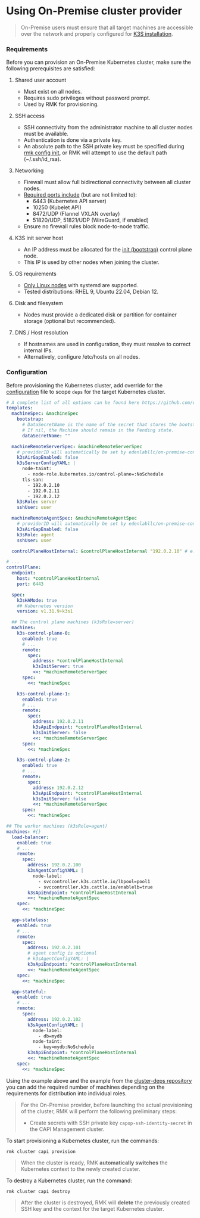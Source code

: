 # Using On-Premise cluster provider

> On-Premise users must ensure that all target machines are accessible over the network and properly configured for 
> [K3S installation](https://docs.k3s.io/installation).

### Requirements
Before you can provision an On-Premise Kubernetes cluster, make sure the following prerequisites are satisfied:

1. Shared user account

   * Must exist on all nodes.
   * Requires sudo privileges without password prompt.
   * Used by RMK for provisioning.

2. SSH access

   * SSH connectivity from the administrator machine to all cluster nodes must be available.
   * Authentication is done via a private key.
   * An absolute path to the SSH private key must be specified during [rmk config init](../configuration-management/init-onprem-provider.md#configuration), 
     or RMK will attempt to use the default path (~/.ssh/id_rsa).

3. Networking

   * Firewall must allow full bidirectional connectivity between all cluster nodes.
   * [Required ports include](https://docs.k3s.io/installation/requirements#networking) (but are not limited to):
     * 6443 (Kubernetes API server)
     * 10250 (Kubelet API)
     * 8472/UDP (Flannel VXLAN overlay)
     * 51820/UDP, 51821/UDP (WireGuard, if enabled)
   * Ensure no firewall rules block node-to-node traffic.

4. K3S init server host 

   * An IP address must be allocated for the [init (bootstrap)](https://docs.k3s.io/datastore/ha-embedded) control plane node.
   * This IP is used by other nodes when joining the cluster.

5. OS requirements

   * [Only Linux nodes](https://docs.k3s.io/installation/requirements#operating-systems) with systemd are supported.
   * Tested distributions: RHEL 9, Ubuntu 22.04, Debian 12.

6. Disk and filesystem

   * Nodes must provide a dedicated disk or partition for container storage (optional but recommended).

7. DNS / Host resolution

   * If hostnames are used in configuration, they must resolve to correct internal IPs.
   * Alternatively, configure /etc/hosts on all nodes.

### Configuration

Before provisioning the Kubernetes cluster, add override for
the [configuration](https://github.com/edenlabllc/cluster-deps.bootstrap.infra/blob/develop/etc/deps/develop/values/onprem-cluster.yaml.gotmpl)
file to scope `deps` for the target Kubernetes cluster.

```yaml
# A complete list of all options can be found here https://github.com/edenlabllc/on-premise-configurator.operators.infra/blob/develop/watches.yaml
templates:
  machineSpec: &machineSpec
    bootstrap:
      # DataSecretName is the name of the secret that stores the bootstrap data script.
      # If nil, the Machine should remain in the Pending state.
      dataSecretName: ""

  machineRemoteServerSpec: &machineRemoteServerSpec
    # providerID will automatically be set by edenlabllc/on-premise-configurator.operators.infra
    k3sAirGapEnabled: false
    k3sServerConfigYAML: |
      node-taint:
        - node-role.kubernetes.io/control-plane=:NoSchedule
      tls-san:
        - 192.0.2.10
        - 192.0.2.11
        - 192.0.2.12
    k3sRole: server
    sshUser: user

  machineRemoteAgentSpec: &machineRemoteAgentSpec
    # providerID will automatically be set by edenlabllc/on-premise-configurator.operators.infra
    k3sAirGapEnabled: false
    k3sRole: agent
    sshUser: user

  controlPlaneHostInternal: &controlPlaneHostInternal "192.0.2.10" # e.g. 192.0.2.10

# ...
controlPlane:
  endpoint:
    host: *controlPlaneHostInternal
    port: 6443

  spec:
    k3sHAMode: true
    ## Kubernetes version
    version: v1.31.9+k3s1

  ## The control plane machines (k3sRole=server)
  machines:
    k3s-control-plane-0:
      enabled: true
      # ...
      remote:
        spec:
          address: *controlPlaneHostInternal
          k3sInitServer: true
          <<: *machineRemoteServerSpec
      spec:
        <<: *machineSpec

    k3s-control-plane-1:
      enabled: true
      # ...
      remote:
        spec:
          address: 192.0.2.11
          k3sApiEndpoint: *controlPlaneHostInternal
          k3sInitServer: false
          <<: *machineRemoteServerSpec
      spec:
        <<: *machineSpec

    k3s-control-plane-2:
      enabled: true
      # ...
      remote:
        spec:
          address: 192.0.2.12
          k3sApiEndpoint: *controlPlaneHostInternal
          k3sInitServer: false
          <<: *machineRemoteServerSpec
      spec:
        <<: *machineSpec

## The worker machines (k3sRole=agent)
machines: #{}
  load-balancer:
    enabled: true
    # ...
    remote:
      spec:
        address: 192.0.2.100
        k3sAgentConfigYAML: |
          node-label:
            - svccontroller.k3s.cattle.io/lbpool=pool1
            - svccontroller.k3s.cattle.io/enablelb=true
        k3sApiEndpoint: *controlPlaneHostInternal
        <<: *machineRemoteAgentSpec
    spec:
      <<: *machineSpec

  app-stateless:
    enabled: true
    # ...
    remote:
      spec:
        address: 192.0.2.101
        # agent config is optional
        # k3sAgentConfigYAML: |
        k3sApiEndpoint: *controlPlaneHostInternal
        <<: *machineRemoteAgentSpec
    spec:
      <<: *machineSpec

  app-stateful:
    enabled: true
    # ...
    remote:
      spec:
        address: 192.0.2.102
        k3sAgentConfigYAML: |
          node-label:
            - db=mydb
          node-taint:
            - key=mydb:NoSchedule
        k3sApiEndpoint: *controlPlaneHostInternal
        <<: *machineRemoteAgentSpec
    spec:
      <<: *machineSpec
```

Using the example above and the example from
the [cluster-deps repository](https://github.com/edenlabllc/cluster-deps.bootstrap.infra/blob/develop/etc/deps/develop/values/onprem-cluster.yaml.gotmpl)
you can add the required number of machines depending on the requirements for distribution into individual roles.

> For the On-Premise provider, before launching the actual provisioning of the cluster,
> RMK will perform the following preliminary steps:
>
> - Create secrets with SSH private key `capop-ssh-identity-secret` in the CAPI Management cluster.

To start provisioning a Kubernetes cluster, run the commands:

```shell
rmk cluster capi provision
```

> When the cluster is ready, RMK **automatically switches** the Kubernetes context to the newly created cluster.

To destroy a Kubernetes cluster, run the command:

```shell
rmk cluster capi destroy
```

> After the cluster is destroyed, RMK will **delete** the previously created SSH key and the context
> for the target Kubernetes cluster.
